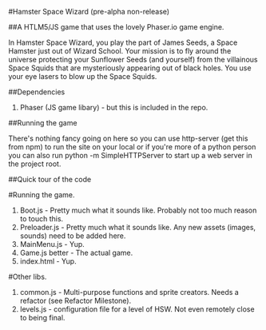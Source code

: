 #Hamster Space Wizard (pre-alpha non-release)

##A HTLM5/JS game that uses the lovely Phaser.io game engine.  

In Hamster Space Wizard, you play the part of James Seeds, a Space Hamster just out of Wizard School.  Your mission is to fly around the universe protecting your Sunflower Seeds (and yourself) from the villainous Space Squids that are mysteriously appearing out of black holes.  You use your eye lasers to blow up the Space Squids.

##Dependencies

1.  Phaser (JS game libary) - but this is included in the repo.

##Running the game

There's nothing fancy going on here so you can use http-server (get this from npm) to run the site on your local or if you're more of a python person you can also run python -m SimpleHTTPServer to start up a web server in the project root.

##Quick tour of the code

#Running the game.
1.  Boot.js	- Pretty much what it sounds like.  Probably not too much reason to touch this.
2.  Preloader.js - Pretty much what it sounds like.  Any new assets (images, sounds) need to be added here.
3.  MainMenu.js	- Yup.  
4.  Game.js	better - The actual game.
5.  index.html - Yup.

#Other libs.
1.  common.js	- Multi-purpose functions and sprite creators.  Needs a refactor (see Refactor Milestone).
2.  levels.js	- configuration file for a level of HSW.  Not even remotely close to being final.
   